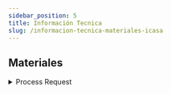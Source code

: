 ```yaml
---
sidebar_position: 5
title: Información Tecnica
slug: /informacion-tecnica-materiales-icasa
---
```


## Materiales

<details>
  <summary>Process Request</summary>
  <div>
    Este método se encarga de ejecutar todas las acciones posteriores al flujo del proceso.<br/><br/>
    Recibe como parametro:
    <ul>
      <li>
        <b>Hashtable hsData:</b> xxxx
      </li>
      <li>
        <b>string sol_id:</b> Número de la solicitud.
      </li>
      <li>
        <b>string solAsunto2:</b> Id del asunto de la actividad.
      </li>
      <li>
        <b>string usuCodigo:</b> Código del usuario que genero la solicitud.
      </li>
      <li>
        <b>string procesoId:</b> Id del proceso.
      </li>
      <li>
        <b>string mail_solicitante:</b> Correo electrónico del solicitante.
      </li>
      <li>
        <b>string proType:</b> Cadena de texto que especifica si es “Creación”, “Extensión” ….
      </li>
    </ul>
  </div>

  <br/>

  <div>
    <details>
      <summary>Registrar Solicitud</summary>
      <pre>
        <code>if (asunto2 == (int)ASUNTOS.RegistrarSolicitud)</code>
      </pre>
    </details>
  </div>

  <div>
    <details>
      <summary>Aprobación Vicepresidencia</summary>
      <pre>
        <code>if (asunto2 == (int)ASUNTOS.AprobacionVicepresidencia)</code>
      </pre>
    </details>
  </div>

  <div>
    <details>
      <summary>Registrar Datos Planificación Base</summary>
      <pre>
        <code>if (asunto2 == (int)ASUNTOS.RegistrarDatosPlanificacionBase)</code>
      </pre>
    </details>
  </div>

  <div>
    <details>
      <summary>Registrar Datos Impuestos</summary>
      <pre>
        <code>if (asunto2 == (int)ASUNTOS.RegistrarDatosImpuestos)</code>
      </pre>
    </details>
  </div>

  <div>
    <details>
      <summary>Registrar Planificación Producción</summary>
      <pre>
        <code>if (asunto2 == (int)ASUNTOS.RegistrarPlanificacionProduccion)</code>
      </pre>
    </details>
  </div>

  <div>
    <details>
      <summary>Registrar Planificación Contabilidad</summary>
      <pre>
        <code>if (asunto2 == (int)ASUNTOS.RegistrarPlanificacionContabilidad)</code>
      </pre>
    </details>
  </div>

  <div>
    <details>
      <summary>Registrar Planificación Compras</summary>
      <pre>
        <code>if (asunto2 == (int)ASUNTOS.RegistrarPlanificacionCompras)</code>
      </pre>
    </details>
  </div>

  <div>
    <details>
      <summary>Registrar Datos Calidad</summary>
      <pre>
        <code>if (asunto2 == (int)ASUNTOS.RegistrarDatosCalidad)</code>
      </pre>
    </details>
  </div>

  <div>
    <details>
      <summary>Registrar Información Costos</summary>
      <pre>
        <code>if (asunto2 == (int)ASUNTOS.RegistrarInformacionCostos)</code>
      </pre>
    </details>
  </div>

  <div>
    <details>
      <summary>Registrar Información Ventas</summary>
      <pre>
        <code>if (asunto2 == (int)ASUNTOS.RegistrarInformacionVentas)</code>
      </pre>
    </details>
  </div>

  <div>
    <details>
      <summary>Registrar Información Almacenamiento</summary>
      <pre>
        <code>if (asunto2 == (int)ASUNTOS.RegistrarInformacionAlmacenamiento)</code>
      </pre>
    </details>
  </div>

  <div>
    <details>
      <summary>Realizar Validacion Técnica</summary>
      <pre>
        <code>if (asunto2 == (int)ASUNTOS.RealizarValidacionTecnica)</code>
      </pre>
    </details>
  </div>

  <div>
    <details>
      <summary>Revisar Crear SAP</summary>
      <pre>
        <code>if (asunto2 == (int)ASUNTOS.RevisarCrearSAP)</code>
      </pre>
    </details>
  </div>
</details>
